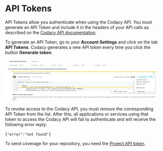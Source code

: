 # API Tokens

API Tokens allow you authenticate when using the Codacy API. You must generate an API Token and include it in the headers of your API calls as described on the [Codacy API documentation](https://api.codacy.com/swagger#authentication).

To generate an API Token, go to your **Account Settings** and click on the tab **API Tokens**. Codacy generates a new API token every time you click the button **Generate token**.

<img src="/v2.0.387-deprecated/images/blobid0.png" width="710" height="136" />

To revoke access to the Codacy API, you must remove the corresponding API Token from the list. After this, all applications or services using that token to access the Codacy API will fail to authenticate and will
receive the following error reply:

`{"error":"not found"}`

To send coverage for your repository, you need the [Project API token](/hc/en-us/articles/207279819-Coverage).
